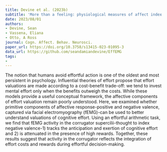 ```yaml
---
title: Devine et al. (2023b)
subtitle: 'More than a feeling: physiological measures of affect index the integration of effort costs and rewards during anticipatory effort evaluation'
date: 2023/08/01
authors:
- Devine, Sean
- Vassena, Eliana
- Otto, A Ross
journal: Cogn. Affect. Behav. Neurosci.
paper_url: https://doi.org/10.3758/s13415-023-01095-3
data_url: https://github.com/seandamiandevine/EffEMG
tags:
- 
---
```


The notion that humans avoid effortful action is one of the oldest and most persistent in psychology. Influential theories of effort propose that effort valuations are made according to a cost-benefit trade-off: we tend to invest mental effort only when the benefits outweigh the costs. While these models provide a useful conceptual framework, the affective components of effort valuation remain poorly understood. Here, we examined whether primitive components of affective response-positive and negative valence, captured via facial electromyography (fEMG)-can be used to better understand valuations of cognitive effort. Using an effortful arithmetic task, we find that fEMG activity in the corrugator supercilii-thought to index negative valence-1) tracks the anticipation and exertion of cognitive effort and 2) is attenuated in the presence of high rewards. Together, these results suggest that activity in the corrugator reflects the integration of effort costs and rewards during effortful decision-making.
